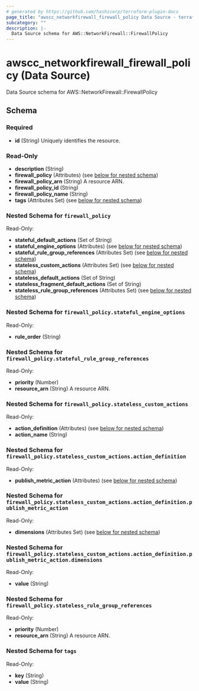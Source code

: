 ```yaml
---
# generated by https://github.com/hashicorp/terraform-plugin-docs
page_title: "awscc_networkfirewall_firewall_policy Data Source - terraform-provider-awscc"
subcategory: ""
description: |-
  Data Source schema for AWS::NetworkFirewall::FirewallPolicy
---
```


# awscc_networkfirewall_firewall_policy (Data Source)

Data Source schema for AWS::NetworkFirewall::FirewallPolicy



<!-- schema generated by tfplugindocs -->
## Schema

### Required

- **id** (String) Uniquely identifies the resource.

### Read-Only

- **description** (String)
- **firewall_policy** (Attributes) (see [below for nested schema](#nestedatt--firewall_policy))
- **firewall_policy_arn** (String) A resource ARN.
- **firewall_policy_id** (String)
- **firewall_policy_name** (String)
- **tags** (Attributes Set) (see [below for nested schema](#nestedatt--tags))

<a id="nestedatt--firewall_policy"></a>
### Nested Schema for `firewall_policy`

Read-Only:

- **stateful_default_actions** (Set of String)
- **stateful_engine_options** (Attributes) (see [below for nested schema](#nestedatt--firewall_policy--stateful_engine_options))
- **stateful_rule_group_references** (Attributes Set) (see [below for nested schema](#nestedatt--firewall_policy--stateful_rule_group_references))
- **stateless_custom_actions** (Attributes Set) (see [below for nested schema](#nestedatt--firewall_policy--stateless_custom_actions))
- **stateless_default_actions** (Set of String)
- **stateless_fragment_default_actions** (Set of String)
- **stateless_rule_group_references** (Attributes Set) (see [below for nested schema](#nestedatt--firewall_policy--stateless_rule_group_references))

<a id="nestedatt--firewall_policy--stateful_engine_options"></a>
### Nested Schema for `firewall_policy.stateful_engine_options`

Read-Only:

- **rule_order** (String)


<a id="nestedatt--firewall_policy--stateful_rule_group_references"></a>
### Nested Schema for `firewall_policy.stateful_rule_group_references`

Read-Only:

- **priority** (Number)
- **resource_arn** (String) A resource ARN.


<a id="nestedatt--firewall_policy--stateless_custom_actions"></a>
### Nested Schema for `firewall_policy.stateless_custom_actions`

Read-Only:

- **action_definition** (Attributes) (see [below for nested schema](#nestedatt--firewall_policy--stateless_custom_actions--action_definition))
- **action_name** (String)

<a id="nestedatt--firewall_policy--stateless_custom_actions--action_definition"></a>
### Nested Schema for `firewall_policy.stateless_custom_actions.action_definition`

Read-Only:

- **publish_metric_action** (Attributes) (see [below for nested schema](#nestedatt--firewall_policy--stateless_custom_actions--action_definition--publish_metric_action))

<a id="nestedatt--firewall_policy--stateless_custom_actions--action_definition--publish_metric_action"></a>
### Nested Schema for `firewall_policy.stateless_custom_actions.action_definition.publish_metric_action`

Read-Only:

- **dimensions** (Attributes Set) (see [below for nested schema](#nestedatt--firewall_policy--stateless_custom_actions--action_definition--publish_metric_action--dimensions))

<a id="nestedatt--firewall_policy--stateless_custom_actions--action_definition--publish_metric_action--dimensions"></a>
### Nested Schema for `firewall_policy.stateless_custom_actions.action_definition.publish_metric_action.dimensions`

Read-Only:

- **value** (String)





<a id="nestedatt--firewall_policy--stateless_rule_group_references"></a>
### Nested Schema for `firewall_policy.stateless_rule_group_references`

Read-Only:

- **priority** (Number)
- **resource_arn** (String) A resource ARN.



<a id="nestedatt--tags"></a>
### Nested Schema for `tags`

Read-Only:

- **key** (String)
- **value** (String)



